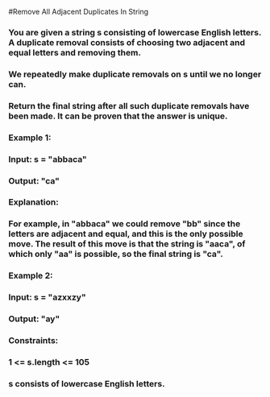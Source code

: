 #Remove All Adjacent Duplicates In String

### You are given a string s consisting of lowercase English letters. A duplicate removal consists of choosing two adjacent and equal letters and removing them.
### 
### We repeatedly make duplicate removals on s until we no longer can.
### 
### Return the final string after all such duplicate removals have been made. It can be proven that the answer is unique.
### 
###  
### 
### Example 1:
### 
### Input: s = "abbaca"
### Output: "ca"
### Explanation: 
### For example, in "abbaca" we could remove "bb" since the letters are adjacent and equal, and this is the only possible move.  The result of this move is that the string is "aaca", of which only "aa" is possible, so the final string is "ca".
### Example 2:
### 
### Input: s = "azxxzy"
### Output: "ay"
###  
### 
### Constraints:
### 
### 1 <= s.length <= 105
### s consists of lowercase English letters.